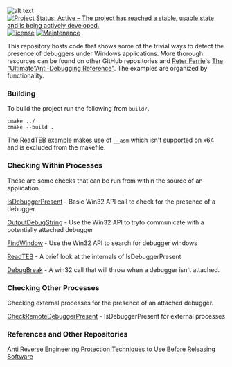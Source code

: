 ![alt text](https://github.com/ThomasThelen/AntiDebugging/raw/master/anti-debug.png)
[![Project Status: Active – The project has reached a stable, usable state and is being actively developed.](http://www.repostatus.org/badges/latest/active.svg)](http://www.repostatus.org/#active)  [![license](https://img.shields.io/github/license/mashape/apistatus.svg)]()
[![Maintenance](https://img.shields.io/badge/Maintained%3F-yes-green.svg)](https://GitHub.com/Naereen/StrapDown.js/graphs/commit-activity)

This repository hosts code that shows some of the trivial ways to detect the presence of debuggers under Windows applications. More thorough resources can be found on other GitHub repositories and [Peter Ferrie](https://github.com/peterferrie)'s [The "Ultimate”Anti-Debugging Reference"](http://pferrie.epizy.com/papers/antidebug.pdf). The examples are organized by functionality.

### Building
To build the project run the following from `build/`.
```
cmake ../
cmake --build .
```

The ReadTEB example makes use of `__asm` which isn't supported on x64 and is excluded from the makefile.

### Checking Within Processes
These are some checks that can be run from within the source of an application.

[IsDebuggerPresent](./IsDebuggerPresent/ReadMe.md) - Basic Win32 API
call to check for the presence of a debugger

[OutputDebugString](./OutputDebugString/ReadMe.md) - Use the Win32 API
to tryto communicate with a potentially attached debugger

[FindWindow](./FindWindow/ReadMe.md) - Use the Win32 API to search for
debugger windows

[ReadTEB](./ReadTEB/ReadMe.md) - A brief look at the internals of
IsDebuggerPresent

[DebugBreak](./DebugBreak/ReadMe.md) - A win32 call that will throw when a debugger isn't attached.

### Checking Other Processes
Checking external processes for the presence of an attached debugger.

[CheckRemoteDebuggerPresent](./IsDebuggerPresent/ReadMe.md) - IsDebuggerPresent for external processes

### References and Other Repositories

[Anti Reverse Engineering Protection Techniques to Use Before Releasing
Software](https://www.apriorit.com/dev-blog/367-anti-reverse-engineering-protection-techniques-to-use-before-releasing-software)

